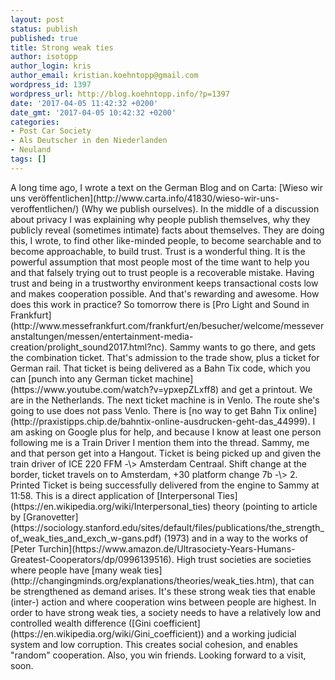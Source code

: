 ```yaml
---
layout: post
status: publish
published: true
title: Strong weak ties
author: isotopp
author_login: kris
author_email: kristian.koehntopp@gmail.com
wordpress_id: 1397
wordpress_url: http://blog.koehntopp.info/?p=1397
date: '2017-04-05 11:42:32 +0200'
date_gmt: '2017-04-05 10:42:32 +0200'
categories:
- Post Car Society
- Als Deutscher in den Niederlanden
- Neuland
tags: []
---
```

<p>A long time ago, I wrote a text on the German Blog and on Carta: [Wieso wir uns veröffentlichen](http://www.carta.info/41830/wieso-wir-uns-veroffentlichen/) (Why we publish ourselves). In the middle of a discussion about privacy I was explaining why people publish&nbsp;themselves, why they publicly reveal (sometimes intimate) facts about themselves. They are doing this, I wrote, to find other like-minded people, to become searchable and to become approachable, to build trust. Trust is a wonderful thing. It is the powerful assumption that most people most of the time want to help you and that falsely trying out to trust people is a recoverable mistake. Having trust and being in a trustworthy environment keeps&nbsp;transactional costs low and makes cooperation possible. And that's rewarding and awesome. How does this work in practice? <!--more--> So tomorrow there is [Pro Light and Sound in Frankfurt](http://www.messefrankfurt.com/frankfurt/en/besucher/welcome/messeveranstaltungen/messen/entertainment-media-creation/prolight_sound2017.html?nc). Sammy wants to go there, and gets the combination ticket. That's admission to the trade show, plus a ticket for German rail. That ticket is being delivered as a Bahn Tix code, which you can [punch into any German ticket machine](https://www.youtube.com/watch?v=ypxepZLxff8) and get a printout. We are in the Netherlands. The next ticket machine is in Venlo. The route she's going to use does not pass Venlo. There is [no way to get Bahn Tix online](http://praxistipps.chip.de/bahntix-online-ausdrucken-geht-das_44999). I am asking on Google plus for help, and because I know at least one person following me is a Train Driver I mention them into the thread. Sammy, me and that person get into a Hangout. Ticket is being picked up and given the train driver of ICE 220 FFM -\> Amsterdam Centraal. Shift change at the border, ticket travels on to Amsterdam, +30 platform change 7b -\> 2. Printed Ticket is being successfully delivered from the engine to Sammy at 11:58. This is a direct application of&nbsp;[Interpersonal Ties](https://en.wikipedia.org/wiki/Interpersonal_ties)&nbsp;theory (pointing to article by [Granovetter](https://sociology.stanford.edu/sites/default/files/publications/the_strength_of_weak_ties_and_exch_w-gans.pdf) (1973) and in a way to the works of [Peter Turchin](https://www.amazon.de/Ultrasociety-Years-Humans-Greatest-Cooperators/dp/0996139516). High trust societies are societies where people have [many weak ties](http://changingminds.org/explanations/theories/weak_ties.htm), that can be strengthened&nbsp;as demand arises.&nbsp;It's these strong weak ties that enable (inter-) action and where cooperation wins between people are highest. In order to have strong weak ties, a society needs to have a relatively low and controlled wealth difference ([Gini coefficient](https://en.wikipedia.org/wiki/Gini_coefficient)) and a working judicial system and low corruption. This creates social cohesion, and enables "random" cooperation. Also, you win friends. Looking forward to a visit, soon.</p>
